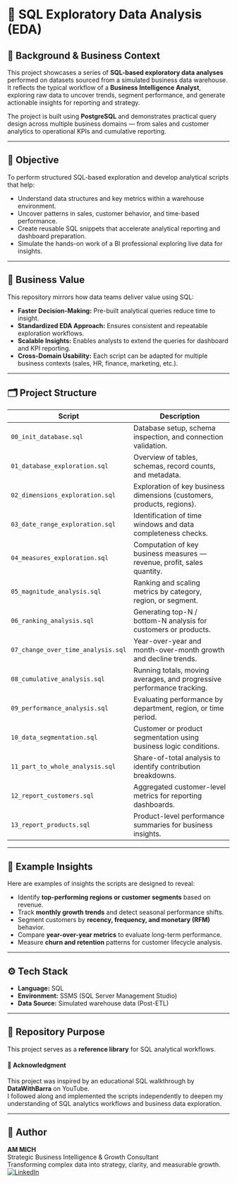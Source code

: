 # 🧮 SQL Exploratory Data Analysis (EDA)

## 🧠 Background & Business Context
This project showcases a series of **SQL-based exploratory data analyses** performed on datasets sourced from a simulated business data warehouse.  
It reflects the typical workflow of a **Business Intelligence Analyst**, exploring raw data to uncover trends, segment performance, and generate actionable insights for reporting and strategy.

The project is built using **PostgreSQL** and demonstrates practical query design across multiple business domains — from sales and customer analytics to operational KPIs and cumulative reporting.

---

## 🎯 Objective
To perform structured SQL-based exploration and develop analytical scripts that help:
- Understand data structures and key metrics within a warehouse environment.  
- Uncover patterns in sales, customer behavior, and time-based performance.  
- Create reusable SQL snippets that accelerate analytical reporting and dashboard preparation.  
- Simulate the hands-on work of a BI professional exploring live data for insights.

---

## 💼 Business Value
This repository mirrors how data teams deliver value using SQL:
- **Faster Decision-Making:** Pre-built analytical queries reduce time to insight.  
- **Standardized EDA Approach:** Ensures consistent and repeatable exploration workflows.  
- **Scalable Insights:** Enables analysts to extend the queries for dashboard and KPI reporting.  
- **Cross-Domain Usability:** Each script can be adapted for multiple business contexts (sales, HR, finance, marketing, etc.).

---

## 🗂️ Project Structure

| Script | Description |
|--------|--------------|
| `00_init_database.sql` | Database setup, schema inspection, and connection validation. |
| `01_database_exploration.sql` | Overview of tables, schemas, record counts, and metadata. |
| `02_dimensions_exploration.sql` | Exploration of key business dimensions (customers, products, regions). |
| `03_date_range_exploration.sql` | Identification of time windows and data completeness checks. |
| `04_measures_exploration.sql` | Computation of key business measures — revenue, profit, sales quantity. |
| `05_magnitude_analysis.sql` | Ranking and scaling metrics by category, region, or segment. |
| `06_ranking_analysis.sql` | Generating top-N / bottom-N analysis for customers or products. |
| `07_change_over_time_analysis.sql` | Year-over-year and month-over-month growth and decline trends. |
| `08_cumulative_analysis.sql` | Running totals, moving averages, and progressive performance tracking. |
| `09_performance_analysis.sql` | Evaluating performance by department, region, or time period. |
| `10_data_segmentation.sql` | Customer or product segmentation using business logic conditions. |
| `11_part_to_whole_analysis.sql` | Share-of-total analysis to identify contribution breakdowns. |
| `12_report_customers.sql` | Aggregated customer-level metrics for reporting dashboards. |
| `13_report_products.sql` | Product-level performance summaries for business insights. |


---

## 🧩 Example Insights

Here are examples of insights the scripts are designed to reveal:
- Identify **top-performing regions or customer segments** based on revenue.  
- Track **monthly growth trends** and detect seasonal performance shifts.  
- Segment customers by **recency, frequency, and monetary (RFM)** behavior.  
- Compare **year-over-year metrics** to evaluate long-term performance.  
- Measure **churn and retention** patterns for customer lifecycle analysis.

---

## ⚙️ Tech Stack
- **Language:** SQL  
- **Environment:** SSMS (SQL Server Management Studio) 
- **Data Source:** Simulated warehouse data (Post-ETL)

---

## 🔗 Repository Purpose
This project serves as a **reference library** for SQL analytical workflows.  
#### 🙌 Acknowledgment
This project was inspired by an educational SQL walkthrough by **DataWithBarra** on YouTube.  
I followed along and implemented the scripts independently to deepen my understanding of SQL analytics workflows and business data exploration.

---

## 🧠 Author
**AM MICH**  
Strategic Business Intelligence & Growth Consultant  
Transforming complex data into strategy, clarity, and measurable growth.  
[![LinkedIn](https://img.shields.io/badge/LinkedIn-AM--MICH-blue?style=flat&logo=linkedin)](https://www.linkedin.com/in/your-linkedin/)

